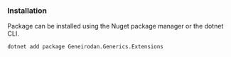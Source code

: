 ### Installation

Package can be installed using the Nuget package manager or the dotnet CLI.

```sh
dotnet add package Geneirodan.Generics.Extensions
```